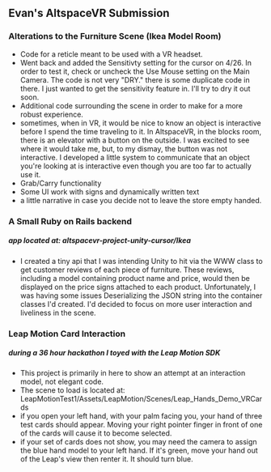 ## Evan's AltspaceVR Submission

### Alterations to the Furniture Scene (Ikea Model Room)
* Code for a reticle meant to be used with a VR headset.
* Went back and added the Sensitivty setting for the cursor on 4/26. In order to test it, check or uncheck the Use Mouse setting on the Main Camera. The code is not very "DRY." there is some duplicate code in there. I just wanted to get the sensitivity feature in. I'll try to dry it out soon.  
* Additional code surrounding the scene in order to make for a more robust experience.
 * sometimes, when in VR, it would be nice to know an object is interactive before I spend the time traveling to it. In AltspaceVR, in the blocks room, there is an elevator with a button on the outside. I was excited to see where it would take me, but, to my dismay, the button was not interactive. I developed a little system to communicate that an object you're looking at is interactive even though you are too far to actually use it. 
* Grab/Carry functionality
* Some UI work with signs and dynamically written text
* a little narrative in case you decide not to leave the store empty handed. 

### A Small Ruby on Rails backend 
##### app located at: altspacevr-project-unity-cursor/Ikea
* I created a tiny api that I was intending Unity to hit via the WWW class to get customer reviews of each piece of furniture. These reviews, including a model containing product name and price, would then be displayed on the price signs attached to each product. Unfortunately, I was having some issues Deserializing the JSON string into the container classes I'd created. I'd decided to focus on more user interaction and liveliness in the scene. 

### Leap Motion Card Interaction
##### during a 36 hour hackathon I toyed with the Leap Motion SDK
* This project is primarily in here to show an attempt at an interaction model, not elegant code.   
* The scene to load is located at: LeapMotionTest1/Assets/LeapMotion/Scenes/Leap_Hands_Demo_VRCards
* if you open your left hand, with your palm facing you, your hand of three test cards should appear. Moving your right pointer finger in front of one of the cards will cause it to become selected.
* if your set of cards does not show, you may need the camera to assign the blue hand model to your left hand. If it's green, move your hand out of the Leap's view then renter it. It should turn blue. 
	 
